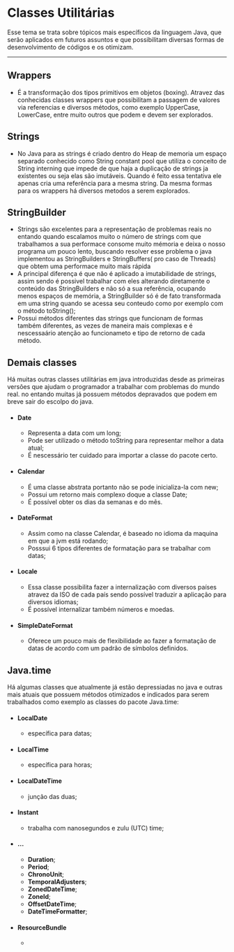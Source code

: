 # Classes Utilitárias 
Esse tema se trata sobre tópicos mais específicos da linguagem Java, que serão aplicados em futuros assuntos e que possibilitam diversas formas de desenvolvimento de códigos e os otimizam. 

---
 ## Wrappers 

 - É a transformação dos tipos primitivos em objetos (boxing). Atravez das conhecidas classes wrappers que possibilitam a passagem de valores via referencias e diversos métodos, como exemplo UpperCase, LowerCase, entre muito outros que podem e devem ser explorados.

## Strings 

- No Java para as strings é criado dentro do Heap de memoria um espaço separado conhecido como String constant pool que utiliza o conceito de String interning que impede de que haja a duplicação de strings ja existentes ou seja elas são imutáveis. Quando é  feito essa tentativa ele apenas cria uma referência para a mesma string. Da mesma formas para os wrappers há diversos metodos a serem explorados.
## StringBuilder 
- Strings são excelentes para a representação de problemas reais no entando quando escalamos muito o número de strings com que trabalhamos a sua performace consome muito mémoria e deixa o nosso programa um pouco lento, buscando resolver esse problema o java implementou as StringBuilders e StringBuffers( pro caso de Threads) que obtem uma performace muito mais rápida 
- A principal diferença é que não é aplicado a imutabilidade de strings, assim sendo é possivel trabalhar com eles alterando diretamente o conteúdo das StringBuilders e não só a sua referência, ocupando menos espaços de memória, a StringBuilder só é de fato transformada em uma string quando se acessa seu conteudo como por exemplo com o método toString(); 
- Possui métodos diferentes das strings que funcionam de formas também diferentes, as vezes de maneira mais complexas e é nescessaário atenção ao funcionameto e tipo de retorno de cada método.  
  
## Demais classes

  Há muitas outras classes utilitárias em java introduzidas desde as primeiras versões que ajudam o programador a trabalhar com problemas do mundo real. no entando muitas já possuem métodos depravados que podem em breve sair do escolpo do java. 

  - #### Date 
    - Representa a data com um long;
    - Pode ser utilizado o método toString para representar melhor a data atual;
    - É nescessário ter cuidado para importar a classe do pacote certo.
  - #### Calendar 
    - É uma classe abstrata portanto não se pode inicializa-la com new; 
    - Possui um retorno mais complexo doque a classe Date;
    - É possível obter os dias da semanas e do mês.
  - #### DateFormat
    - Assim como na classe Calendar, é baseado no idioma da maquina em que a jvm está rodando;
    - Posssui 6 tipos diferentes de formatação para se trabalhar com datas;
  - #### Locale
    - Essa classe possibilita fazer a internalização com diversos países atravez da ISO de cada país sendo possível traduzir a aplicação para diversos idiomas;
    - É possível internalizar também números e moedas.
  - #### SimpleDateFormat
    - Oferece um pouco mais de flexibilidade ao fazer a formatação de datas de acordo com um padrão de símbolos definidos.
## Java.time
Há algumas classes que atualmente já estão depressiadas no java e outras mais atuais que possuem métodos otimizados e indicados para serem trabalhados como exemplo as classes do pacote Java.time: 
 - ####  LocalDate 
   -   específica para datas;
- #### LocalTime
  -  específica para horas;
- #### LocalDateTime
  -  junção das duas;
- ####  Instant
  -  trabalha com nanosegundos e zulu (UTC) time;
- #### ...
  - **Duration**;
  - **Period**;
  - **ChronoUnit**;
  - **TemporalAdjusters**;
  - **ZonedDateTime**;
  - **ZoneId**;
  - **OffsetDateTime**;
  - **DateTimeFormatter**;
-  #### ResourceBundle
   -  